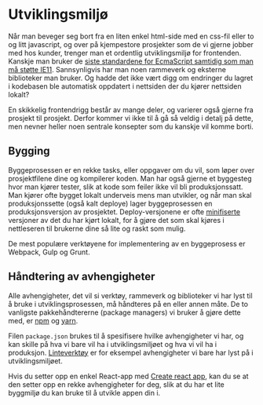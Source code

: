 # Utviklingsmiljø

Når man beveger seg bort fra en liten enkel html-side med en css-fil eller to og litt javascript, og over på kjempestore prosjekter som de vi gjerne jobber med hos kunder, trenger man et ordentlig utviklingsmiljø for frontenden. Kanskje man bruker de [siste standardene for EcmaScript samtidig som man må støtte IE11](../cover-3/10-ecmascript.md). Sannsynligvis har man noen rammeverk og eksterne biblioteker man bruker. Og hadde det ikke vært digg om endringer du lagret i kodebasen ble automatisk oppdatert i nettsiden der du kjører nettsiden lokalt?

En skikkelig frontendrigg består av mange deler, og varierer også gjerne fra prosjekt til prosjekt. Derfor kommer vi ikke til å gå så veldig i detalj på dette, men nevner heller noen sentrale konsepter som du kanskje vil komme borti.

## Bygging

Byggeprosessen er en rekke tasks, eller oppgaver om du vil, som løper over prosjektfilene dine og kompilerer koden. Man har også gjerne et byggesteg hvor man kjører tester, slik at kode som feiler ikke vil bli produksjonssatt. Man kjører ofte bygget lokalt underveis mens man utvikler, og når man skal produksjonssette \(også kalt deploye\) lager byggeprosessen en produksjonsversjon av prosjektet. Deploy-versjonene er ofte [minifiserte](https://en.wikipedia.org/wiki/Minification_%28programming%29) versjoner av det du har kjørt lokalt, for å gjøre det som skal kjøres i nettleseren til brukerne dine så lite og raskt som mulig.

De mest populære verktøyene for implementering av en byggeprosess er Webpack, Gulp og Grunt.

## Håndtering av avhengigheter

Alle avhengigheter, det vil si verktøy, rammeverk og biblioteker vi har lyst til å bruke i utviklingsprosessen, må håndteres på en eller annen måte. De to vanligste pakkehåndtererne \(package managers\) vi bruker å gjøre dette med, er [npm](https://www.npmjs.com/) og [yarn](https://yarnpkg.com/lang/en/).

Filen `package.json` brukes til å spesifisere hvilke avhengigheter vi har, og kan skille på hva vi bare vil ha i utviklingsmiljøet og hva vi vil ha i produksjon. [Linteverktøy](../cover-7/linting.md) er for eksempel avhengigheter vi bare har lyst på i utviklingsmiljøet.

Hvis du setter opp en enkel React-app med [Create react app](https://github.com/facebookincubator/create-react-app), kan du se at den setter opp en rekke avhengigheter for deg, slik at du har et lite byggmiljø du kan bruke til å utvikle appen din i.

